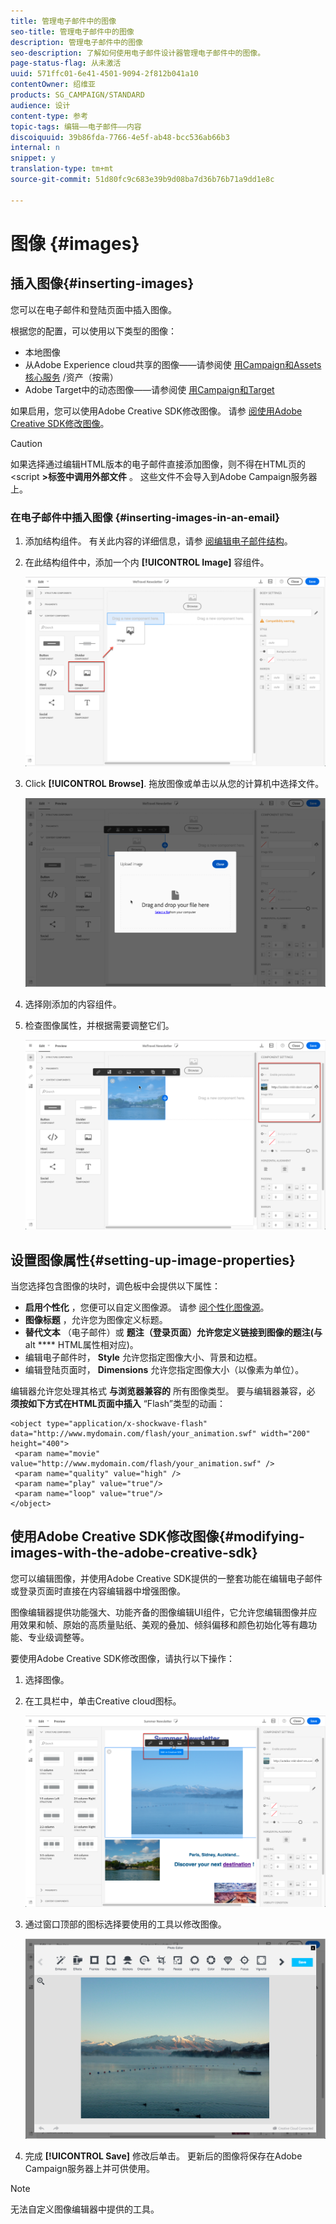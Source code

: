 ```yaml
---
title: 管理电子邮件中的图像
seo-title: 管理电子邮件中的图像
description: 管理电子邮件中的图像
seo-description: 了解如何使用电子邮件设计器管理电子邮件中的图像。
page-status-flag: 从未激活
uuid: 571ffc01-6e41-4501-9094-2f812b041a10
contentOwner: 绍维亚
products: SG_CAMPAIGN/STANDARD
audience: 设计
content-type: 参考
topic-tags: 编辑——电子邮件——内容
discoiquuid: 39b86fda-7766-4e5f-ab48-bcc536ab66b3
internal: n
snippet: y
translation-type: tm+mt
source-git-commit: 51d80fc9c683e39b9d08ba7d36b76b71a9dd1e8c

---
```



# 图像 {#images}

## 插入图像{#inserting-images}

您可以在电子邮件和登陆页面中插入图像。

根据您的配置，可以使用以下类型的图像：

* 本地图像
* 从Adobe Experience cloud共享的图像——请参阅使 [用Campaign和Assets核心服务](../../integrating/using/working-with-campaign-and-assets-core-service.md) /资产（按需）
* Adobe Target中的动态图像——请参阅使 [用Campaign和Target](../../integrating/using/about-campaign-target-integration.md)

如果启用，您可以使用Adobe Creative SDK修改图像。 请参 [阅使用Adobe Creative SDK修改图像](#modifying-images-with-the-adobe-creative-sdk)。

>[!CAUTION]
>
>如果选择通过编辑HTML版本的电子邮件直接添加图像，则不得在HTML页的&lt;script **&gt;标签中调用外部文件** 。 这些文件不会导入到Adobe Campaign服务器上。

### 在电子邮件中插入图像 {#inserting-images-in-an-email}

1. 添加结构组件。 有关此内容的详细信息，请参 [阅编辑电子邮件结构](../../designing/using/designing-from-scratch.md#defining-the-email-structure)。
1. 在此结构组件中，添加一个内 **[!UICONTROL Image]** 容组件。

   ![](assets/des_insert_images_1.png)

1. Click **[!UICONTROL Browse]**. 拖放图像或单击以从您的计算机中选择文件。

   ![](assets/des_insert_images_2.png)

1. 选择刚添加的内容组件。
1. 检查图像属性，并根据需要调整它们。

   ![](assets/des_insert_images_3.png)

## 设置图像属性{#setting-up-image-properties}

当您选择包含图像的块时，调色板中会提供以下属性：

* **启用个性化** ，您便可以自定义图像源。 请参 [阅个性化图像源](../../designing/using/personalization.md#personalizing-an-image-source)。
* **图像标题** ，允许您为图像定义标题。
* **替代文本** （电子邮件）或 **题注（登录页面）允许您定义链接到图像的题注(与** alt **** HTML属性相对应)。
* 编辑电子邮件时， **Style** 允许您指定图像大小、背景和边框。
* 编辑登陆页面时， **Dimensions** 允许您指定图像大小（以像素为单位）。

编辑器允许您处理其格式 **与浏览器兼容的** 所有图像类型。 要与编辑器兼容，必 **须按如下方式在HTML页面中插入** “Flash”类型的动画：

```
<object type="application/x-shockwave-flash" data="http://www.mydomain.com/flash/your_animation.swf" width="200" height="400">
 <param name="movie" value="http://www.mydomain.com/flash/your_animation.swf" />
 <param name="quality" value="high" />
 <param name="play" value="true"/>
 <param name="loop" value="true"/> 
</object>
```

## 使用Adobe Creative SDK修改图像{#modifying-images-with-the-adobe-creative-sdk}

您可以编辑图像，并使用Adobe Creative SDK提供的一整套功能在编辑电子邮件或登录页面时直接在内容编辑器中增强图像。

图像编辑器提供功能强大、功能齐备的图像编辑UI组件，它允许您编辑图像并应用效果和帧、原始的高质量贴纸、美观的叠加、倾斜偏移和颜色初始化等有趣功能、专业级调整等。

要使用Adobe Creative SDK修改图像，请执行以下操作：

1. 选择图像。
1. 在工具栏中，单击Creative cloud图标。

   ![](assets/des_creative_sdk_icon.png)

1. 通过窗口顶部的图标选择要使用的工具以修改图像。

   ![](assets/email_designer_ccsdktoolbar.png)

1. 完成 **[!UICONTROL Save]** 修改后单击。 更新后的图像将保存在Adobe Campaign服务器上并可供使用。

>[!NOTE]
无法自定义图像编辑器中提供的工具。
